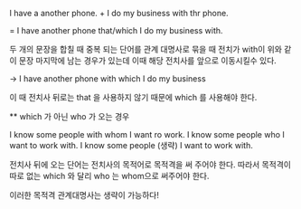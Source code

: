 I have a another phone.
+
I do my business with thr phone.

= I have another phone that/which I do my business with.

두 개의 문장을 합칠 때 중복 되는 단어를 관계 대명사로 묶을 때 전치가 with이 위와 같이 문장 마지막에 남는 경우가 있는데 이때 해당 전치사를 앞으로 이동시킬수 있다.

-> I have another phone with which I do my business

이 때 전치사 뒤로는 that 을 사용하지 않기 때문에 which 를 사용해야 한다.


** which 가 아닌 who 가 오는 경우

 I know some people with whom I want ro work.
 I know some people who I want to work with.
 I know some people (생략) I want to work with.

전치사 뒤에 오는 단어는 전치사의 목적어로 목적격을 써 주어야 한다. 따라서  목적격이 따로 없는 which 와 달리 who 는 whom으로 써주어야 한다.

이러한 목적격 관계대명사는 생략이 가능하다!